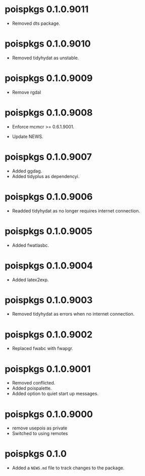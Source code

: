 <!-- NEWS.md is maintained by https://cynkra.github.io/fledge, do not edit -->

# poispkgs 0.1.0.9011

- Removed dts package.


<!-- NEWS.md is maintained by https://fledge.cynkra.com, contributors should not edit this file -->

# poispkgs 0.1.0.9010

- Removed tidyhydat as unstable.


# poispkgs 0.1.0.9009

- Remove rgdal


# poispkgs 0.1.0.9008

- Enforce mcmcr >= 0.6.1.9001.

- Update NEWS.


# poispkgs 0.1.0.9007

- Added ggdag.
- Added tidyplus as dependencyi.


# poispkgs 0.1.0.9006

- Readded tidyhydat as no longer requires internet connection.


# poispkgs 0.1.0.9005

- Added fwatlasbc.


# poispkgs 0.1.0.9004

- Added latex2exp.


# poispkgs 0.1.0.9003

- Removed tidyhydat as errors when no internet connection.


# poispkgs 0.1.0.9002

- Replaced fwabc with fwapgr.


# poispkgs 0.1.0.9001

- Removed conflicted.
- Added poispalette.
- Added option to quiet start up messages.


# poispkgs 0.1.0.9000

- remove usepois as private
- Switched to using remotes

# poispkgs 0.1.0

- Added a `NEWS.md` file to track changes to the package.
